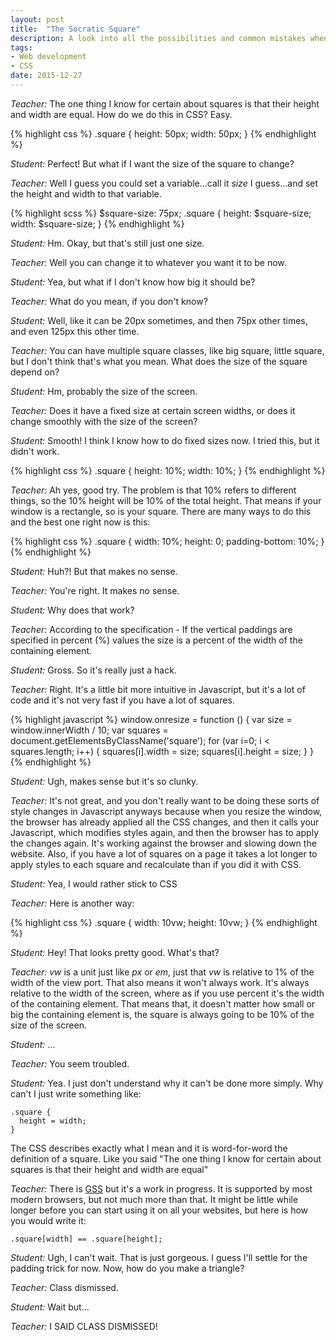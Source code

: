 ```yaml
---
layout: post
title:  "The Socratic Square"
description: A look into all the possibilities and common mistakes when making a square in the browser.
tags:
- Web development
- CSS
date: 2015-12-27
---
```


*Teacher:* The one thing I know for certain about squares is that their height and width are equal. How do we do this in CSS? Easy.

{% highlight css %}
.square {
  height: 50px;
  width: 50px;
}
{% endhighlight %}

*Student:* Perfect! But what if I want the size of the square to change?

*Teacher:* Well I guess you could set a variable...call it _size_ I guess...and set the height and width to that variable.

{% highlight scss %}
$square-size: 75px;
.square {
  height: $square-size;
  width: $square-size;
}
{% endhighlight %}

*Student:* Hm. Okay, but that's still just one size.

*Teacher:* Well you can change it to whatever you want it to be now.

*Student:* Yea, but what if I don't know how big it should be?

*Teacher:* What do you mean, if you don't know?

*Student:* Well, like it can be 20px sometimes, and then 75px other times, and even 125px this other time.

*Teacher:* You can have multiple square classes, like big square, little square, but I don't think that's what you mean. What does the size of the square depend on?

*Student:* Hm, probably the size of the screen.

*Teacher:* Does it have a fixed size at certain screen widths, or does it change smoothly with the size of the screen?

*Student:* Smooth! I think I know how to do fixed sizes now. I tried this, but it didn't work.

{% highlight css %}
.square {
  height: 10%;
  width: 10%;
}
{% endhighlight %}

*Teacher:* Ah yes, good try. The problem is that 10% refers to different things, so the 10% height will be 10% of the total height. That means if your window is a rectangle, so is your square. There are many ways to do this and the best one right now is this:

{% highlight css %}
.square {
  width: 10%;
  height: 0;
  padding-bottom: 10%;
}
{% endhighlight %}

*Student:* Huh?! But that makes no sense.

*Teacher:* You're right. It makes no sense.

*Student:* Why does that work?

*Teacher:* According to the specification - If the vertical paddings are specified in percent (%) values the size is a percent of the width of the containing element.

*Student:* Gross. So it's really just a hack.

*Teacher:* Right. It's a little bit more intuitive in Javascript, but it's a lot of code and it's not very fast if you have a lot of squares.

{% highlight javascript %}
window.onresize = function () {
  var size = window.innerWidth / 10;
  var squares = document.getElementsByClassName('square');
  for (var i=0; i < squares.length; i++) {
    squares[i].width = size;
    squares[i].height = size;
  }
}
{% endhighlight %}

*Student:* Ugh, makes sense but it's so clunky.

*Teacher:* It's not great, and you don't really want to be doing these sorts of style changes in Javascript anyways because when you resize the window, the browser has already applied all the CSS changes, and then it calls your Javascript, which modifies styles again, and then the browser has to apply the changes again. It's working against the browser and slowing down the website. Also, if you have a lot of squares on a page it takes a lot longer to apply styles to each square and recalculate than if you did it with CSS.

*Student:* Yea, I would rather stick to CSS

*Teacher:* Here is another way:

{% highlight css %}
.square {
  width: 10vw;
  height: 10vw;
}
{% endhighlight %}

*Student:* Hey! That looks pretty good. What's that?

*Teacher:* _vw_ is a unit just like _px_ or _em_, just that _vw_ is relative to 1% of the width of the view port. That also means it won't always work. It's always relative to the width of the screen, where as if you use percent it's the width of the containing element. That means that, it doesn't matter how small or big the containing element is, the square is always going to be 10% of the size of the screen.

*Student:* ...

*Teacher:* You seem troubled.

*Student:* Yea. I just don't understand why it can't be done more simply. Why can't I just write something like:

```
.square {
  height = width;
}
```

The CSS describes exactly what I mean and it is word-for-word the definition of a square. Like you said "The one thing I know for certain about squares is that their height and width are equal"

*Teacher:* There is [GSS](https://gridstylesheets.org/) but it's a work in progress. It is supported by most modern browsers, but not much more than that. It might be little while longer before you can start using it on all your websites, but here is how you would write it:

```
.square[width] == .square[height];
```

*Student:* Ugh, I can't wait. That is just gorgeous. I guess I'll settle for the padding trick for now. Now, how do you make a triangle?

*Teacher:* Class dismissed.

*Student:* Wait but...

*Teacher:* I SAID CLASS DISMISSED!
